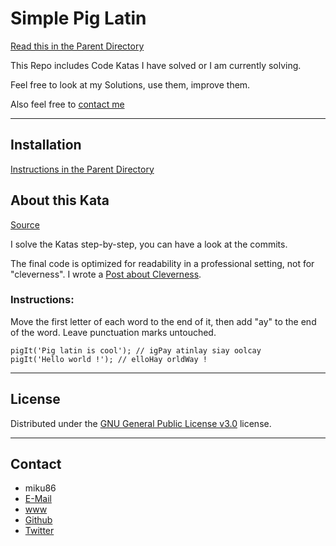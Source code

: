 # Simple Pig Latin

[Read this in the Parent Directory](https://github.com/miku86/katas)

This Repo includes Code Katas I have solved or I am currently solving.

Feel free to look at my Solutions, use them, improve them.

Also feel free to [contact me](#contact)

---

## Installation

[Instructions in the Parent Directory](https://github.com/miku86/katas#installation)

## About this Kata

[Source](https://www.codewars.com/kata/simple-pig-latin)

I solve the Katas step-by-step, you can have a look at the commits.

The final code is optimized for readability in a professional setting, not for "cleverness".
I wrote a [Post about Cleverness](https://dev.to/miku86/diary---20180830-4f5e).

### Instructions:

Move the first letter of each word to the end of it, then add "ay" to the end of the word.
Leave punctuation marks untouched.

```
pigIt('Pig latin is cool'); // igPay atinlay siay oolcay
pigIt('Hello world !'); // elloHay orldWay !
```

---

## License

Distributed under the [GNU General Public License v3.0](https://choosealicense.com/licenses/gpl-3.0/) license.

---

## Contact

- miku86
- [E-Mail](mailto:hello@miku86.com)
- [www](https://miku86.com)
- [Github](https://github.com/miku86)
- [Twitter](https://twitter.com/miku86com)
